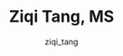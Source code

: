 ---
# this is autogenerated: do not edit
title: Ziqi Tang, MS
author: ziqi_tang
layout: author-bio
jobtitle: Software Engineer Intern
bio: Salesforce
type: alumn
excerpt: "Visiting Research Scholar, 2017-2019. Ziqi was an undergraduate student from Tsinghua University School of Pharmaceutical Sciences, participating in the UCSF-Ts"
header:
  teaser: /assets/images/people/bio-tang.jpg
papers: 
    - title: Interpretable classification of Alzheimer's disease pathologies with a convolutional neural network pipeline
      excerpt: <u>Tang Z</u>, Chuang KV, DeCarli C, Jin LW, Beckett L, Keiser MJ, Dugger BN. __Nat Commun__. 2019 May 15.
      link: "https://doi.org/10.1038/s41467-019-10212-1"

---